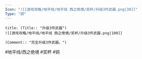 ```yaml
---
Icon: "![[游戏攻略/地平线/地平线 西之绝境/奖杯/升级3件武器.png|30]]"
Type: "铜"
---
```

```ad-common-bronze-trophy
title: (Title:: "升级3件武器")
![[游戏攻略/地平线/地平线 西之绝境/奖杯/升级3件武器.png|100]]

(Comment:: "完全升级3件武器。")
```

#地平线/西之绝境 #奖杯 #铜
